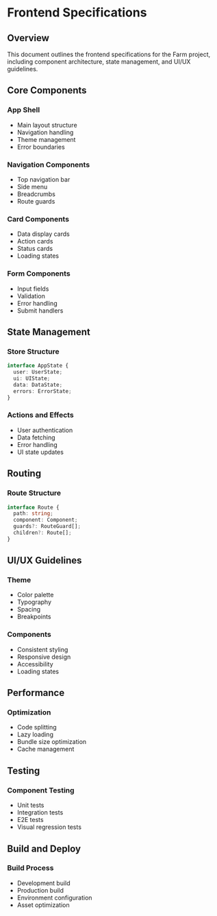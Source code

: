 # Frontend Specifications

## Overview

This document outlines the frontend specifications for the Farm project, including component architecture, state
management, and UI/UX guidelines.

## Core Components

### App Shell

- Main layout structure
- Navigation handling
- Theme management
- Error boundaries

### Navigation Components

- Top navigation bar
- Side menu
- Breadcrumbs
- Route guards

### Card Components

- Data display cards
- Action cards
- Status cards
- Loading states

### Form Components

- Input fields
- Validation
- Error handling
- Submit handlers

## State Management

### Store Structure

```typescript
interface AppState {
  user: UserState;
  ui: UIState;
  data: DataState;
  errors: ErrorState;
}
```

### Actions and Effects

- User authentication
- Data fetching
- Error handling
- UI state updates

## Routing

### Route Structure

```typescript
interface Route {
  path: string;
  component: Component;
  guards?: RouteGuard[];
  children?: Route[];
}
```

## UI/UX Guidelines

### Theme

- Color palette
- Typography
- Spacing
- Breakpoints

### Components

- Consistent styling
- Responsive design
- Accessibility
- Loading states

## Performance

### Optimization

- Code splitting
- Lazy loading
- Bundle size optimization
- Cache management

## Testing

### Component Testing

- Unit tests
- Integration tests
- E2E tests
- Visual regression tests

## Build and Deploy

### Build Process

- Development build
- Production build
- Environment configuration
- Asset optimization
